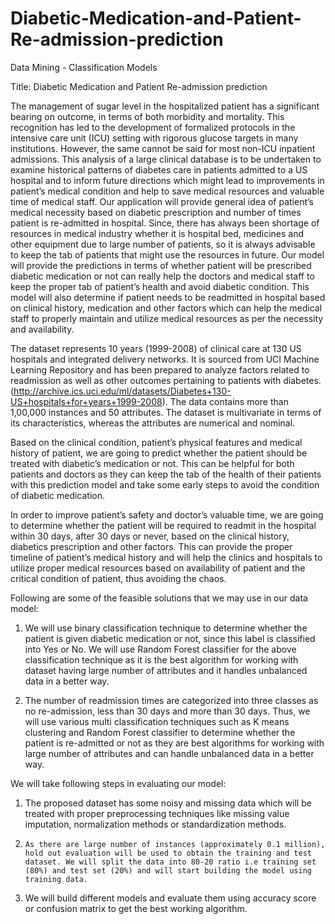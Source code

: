 # Diabetic-Medication-and-Patient-Re-admission-prediction
Data Mining - Classification Models



Title: Diabetic Medication and Patient Re-admission prediction



The management of sugar level in the hospitalized patient has a significant bearing on outcome, in terms of both morbidity and mortality. This recognition has led to the development of formalized protocols in the intensive care unit (ICU) setting with rigorous glucose targets in many institutions. However, the same cannot be said for most non-ICU inpatient admissions. This analysis of a large clinical database is to be undertaken to examine historical patterns of diabetes care in patients admitted to a US hospital and to inform future directions which might lead to improvements in patient’s medical condition and help to save medical resources and valuable time of medical staff.
Our application will provide general idea of patient’s medical necessity based on diabetic prescription and number of times patient is re-admitted in hospital. Since, there has always been shortage of resources in medical industry whether it is hospital bed, medicines and other equipment due to large number of patients, so it is always advisable to keep the tab of patients that might use the resources in future. Our model will provide the predictions in terms of whether patient will be prescribed diabetic medication or not can really help the doctors and medical staff to keep the proper tab of patient’s health and avoid diabetic condition. This model will also determine if patient needs to be readmitted in hospital based on clinical history, medication and other factors which can help the medical staff to properly maintain and utilize medical resources as per the necessity and availability.

The dataset represents 10 years (1999-2008) of clinical care at 130 US hospitals and integrated delivery networks. It is sourced from UCI Machine Learning Repository and has been prepared to analyze factors related to readmission as well as other outcomes pertaining to patients with diabetes. (http://archive.ics.uci.edu/ml/datasets/Diabetes+130-US+hospitals+for+years+1999-2008). 
The data contains more than 1,00,000 instances and 50 attributes. The dataset is multivariate in terms of its characteristics, whereas the attributes are numerical and nominal. 
 
 Based on the clinical condition, patient’s physical features and medical history of patient, we are going to predict whether the patient should be treated with diabetic’s medication or not. This can be helpful for both patients and doctors as they can keep the tab of the health of their patients with this prediction model and take some early steps to avoid the condition of diabetic medication.

 In order to improve patient’s safety and doctor’s valuable time, we are going to determine whether the patient will be required to readmit in the hospital within 30 days, after 30 days or never, based on the clinical history, diabetics prescription and other factors. This can provide the proper timeline of patient’s medical history and will help the clinics and hospitals to utilize proper medical resources based on availability of patient and the critical condition of patient, thus avoiding the chaos.

Following are some of the feasible solutions that we may use in our data model:
  1.	We will use binary classification technique to determine whether the patient is given diabetic medication or not, since this label is classified into Yes or No. We will use Random Forest classifier for the above classification technique as it is the best algorithm for working with dataset having large number of attributes and it handles unbalanced data in a better way.
 
  2.	The number of readmission times are categorized into three classes as no re-admission, less than 30 days and more than 30 days. Thus, we will use various multi classification techniques such as K means clustering and Random Forest classifier to determine whether the patient is re-admitted or not as they are best algorithms for working with large number of attributes and can handle unbalanced data in a better way.




We will take following steps in evaluating our model:
  1)	The proposed dataset has some noisy and missing data which will be treated with proper preprocessing techniques like missing value imputation, normalization methods or standardization methods.

  2)	 As there are large number of instances (approximately 0.1 million), hold out evaluation will be used to obtain the training and test dataset. We will split the data into 80-20 ratio i.e training set (80%) and test set (20%) and will start building the model using training data.

  3)	We will build different models and evaluate them using accuracy score or confusion matrix to get the best working algorithm. 









